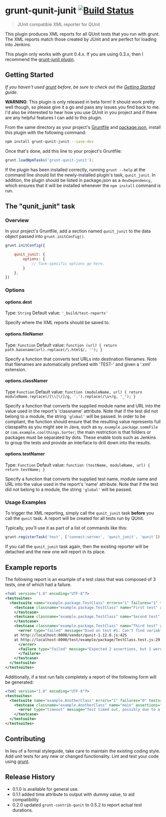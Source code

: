 # grunt-qunit-junit [![Build Status](https://travis-ci.org/sbrandwoo/grunt-qunit-junit.svg?branch=master)](https://travis-ci.org/sbrandwoo/grunt-qunit-junit)

> JUnit compatible XML reporter for QUnit

This plugin produces XML reports for all QUnit tests that you run with grunt. The XML reports match those created by JUnit and are perfect for loading into Jenkins.

This plugin only works with grunt 0.4.x. If you are using 0.3.x, then I recommend the [grunt-junit plugin](https://github.com/johnbender/grunt-junit).


## Getting Started
_If you haven't used [grunt][] before, be sure to check out the [Getting Started][] guide._

**WARNING**: This plugin is only released in beta form! It should work pretty well though, so please give it a go and pass any issues you find back to me. I'd also be interested to hear how you use QUnit in you project and if there are any helpful features I can add to this plugin.

From the same directory as your project's [Gruntfile][Getting Started] and [package.json][], install this plugin with the following command:

```bash
npm install grunt-qunit-junit --save-dev
```

Once that's done, add this line to your project's Gruntfile:

```js
grunt.loadNpmTasks('grunt-qunit-junit');
```

If the plugin has been installed correctly, running `grunt --help` at the command line should list the newly-installed plugin's task, `qunit_junit`. In addition, the plugin should be listed in package.json as a `devDependency`, which ensures that it will be installed whenever the `npm install` command is run.

[grunt]: http://gruntjs.com/
[Getting Started]: https://github.com/gruntjs/grunt/blob/devel/docs/getting_started.md
[package.json]: https://npmjs.org/doc/json.html

## The "qunit_junit" task

### Overview
In your project's Gruntfile, add a section named `qunit_junit` to the data object passed into `grunt.initConfig()`.

```js
grunt.initConfig({

    qunit_junit: {
        options: {
            // Task-specific options go here.
        }
    },
})
```

### Options

#### options.dest
Type: `String`
Default value: `'_build/test-reports'`

Specify where the XML reports should be saved to.

#### options.fileNamer
Type: `Function`
Default value: `function (url) { return path.basename(url).replace(/\.html$/, ''); }`

Specify a function that converts test URLs into destination filenames.  Note that filenames are automatically prefixed with 'TEST-' and given a '.xml' extension.

#### options.classNamer
Type `Function`
Default value: `function (moduleName, url) { return moduleName.replace(/[\\|\/]/g, '.').replace(/\s+/g, '_'); }`

Specify a function that converts the supplied module name and URL into the value used in the report's 'classname' attribute.  Note that if the test did not belong to a module, the string `'global'` will be passed.  In order to be compliant, the function should ensure that the resulting value represents full classpaths as you might see in Java, such as `my.example.package.someFile` or `com.example.coolthings.Sorter`; the main restriction is that folders or packages must be separated by dots. These enable tools such as Jenkins to group the tests and provide an interface to drill down into the results.

#### options.testNamer
Type: `Function`
Default value: `function (testName, moduleName, url) { return testName; }`

Specify a function that converts the supplied test name, module name and URL into the value used in the report's 'name' attribute. Note that if the test did not belong to a module, the string `'global'` will be passed.

### Usage Examples

To trigger the XML reporting, simply call the `qunit_junit` task **before** you call the `qunit` task. A report will be created for all tests run by QUnit.

Typically, you'll use it as part of a list of commands like this:

```js
grunt.registerTask('test', ['connect:server', 'qunit_junit', 'qunit']);
```

If you call the `qunit_junit` task again, then the existing reporter will be detached and the new one will report in its place.

## Example reports

The following report is an example of a test class that was composed of 3 tests, one of which had a failure.

```xml
<?xml version="1.0" encoding="UTF-8"?>
<testsuites>
  <testsuite name="example.package.TestClass" errors="1" failures="1" tests="3" time="0.04">
    <testcase classname="example.package.TestClass" name="First test" assertions="1" time="0.01">
    </testcase>
    <testcase classname="example.package.TestClass" name="Second test" assertions="2" time="0.02">
    </testcase>
    <testcase classname="example.package.TestClass" name="Third test" assertions="2" time="0.01">
      <error type="failed" message="Died on test #1: Can't find variable: other">
    at http://localhost:8000/vendor/qunit-1.12.0.js:425
    at http://localhost:8000/test/example/package/TestClass.test.js:29
      </error>
      <failure type="failed" message="Expected 2 assertions, but 1 were run">
      </failure>
    </testcase>
  </testsuite>
</testsuites>
```

Additionally, if a test run fails completely a report of the following form will be generated:

```xml
<?xml version="1.0" encoding="UTF-8"?>
<testsuites>
  <testsuite name="example.AnotherClass" errors="1" failures="0" tests="1">
    <testcase classname="example.AnotherClass" name="main" assertions="1">
      <error type="timeout" message="Test timed out, possibly due to a missing QUnit.start() call."></error>
    </testcase>
  </testsuite>
</testsuites>
```

## Contributing
In lieu of a formal styleguide, take care to maintain the existing coding style. Add unit tests for any new or changed functionality. Lint and test your code using [grunt][].

## Release History

* 0.1.0 is available for general use.
* 0.1.1 added time attribute to output with dummy value, to aid compatibility
* 0.2.0 updated `grunt-contrib-qunit` to 0.5.2 to report actual test durations.
